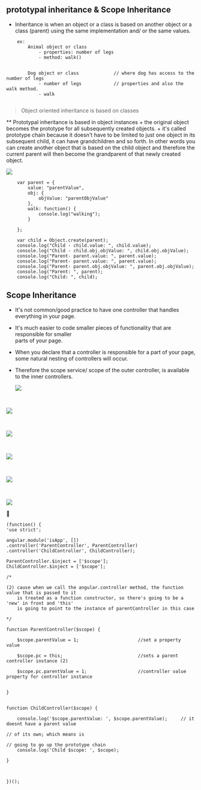 ## prototypal inheritance & Scope Inheritance

- Inheritance is when an object or a class is based on another object or a class (parent)
  using the same implementation and/ or the same values.

```
    ex: 
        Animal object or class
            - properties: number of legs
            - method: walk() 


        Dog object or class             // where dog has access to the number of legs
            - number of legs            // properties and also the walk method.
            - walk


```

> Object oriented inheritance is based on classes

** Prototypal inheritance is based in object instances
    + the original object becomes the prototype for all subsequently created objects.
    + it's called prototype chain because it doesn't have to be limited to just one
      object in its subsequent child, it can have grandchildren and so forth. In other
      words you can create another object that is based on the child object and therefore
      the current parent will then become the grandparent of that newly created object. 

![](../images/protoinheritance.png)


```
    var parent = {
        value: "parentValue",
        obj: {
            objValue: "parentObjValue"
        },
        walk: function() {
            console.log("walking");
        }
    
    };

    var child = Object.create(parent);
    console.log("Child - child.value: ", child.value);
    console.log("Child - child.obj.objValue: ", child.obj.objValue);
    console.log("Parent- parent.value: ", parent.value);
    console.log("Parent- parent.value: ", parent.value);
    console.log("Parent- parent.obj.objValue: ", parent.obj.objValue);
    console.log("Parent: ", parent);
    console.log("Child: ", child);

```

## Scope Inheritance

- It's not common/good practice to have one controller that handles everything in your page.
- It's much easier to code smaller pieces of functionality that are responsible for smaller   
  parts of your page.
- When you declare that a controller is responsible for a part of your page, some natural 
  nesting of controllers will occur.
- Therefore the scope service/ scope of the outer controller, is available to the inner
  controllers.


  ![](../images/scopeInheritance.png)

<br/>

  ![](../images/scope2.png)




<br/>

  ![](../images/scope3.png)


<br/>

  ![](../images/controllersyntax.png)


<br/>

  ![](../images/scope4.png)


  <br/>

  ![](../images/scope5.png)



:checkered_flag:

```
(function() {
'use strict';

angular.module('isApp', [])
.controller('ParentController', ParentController)
.controller('ChildController', ChildController);

ParentController.$inject = ['$scope'];
ChildController.$inject = ['$scope'];

/*

(2) cause when we call the angular.controller method, the function value that is passed to it
	is treated as a function constructor, so there's going to be a 'new' in front and 'this'
	is going to point to the instance of parentController in this case

*/

function ParentController($scope) {
	
	$scope.parentValue = 1;                      //set a property value
	
	$scope.pc = this;                            //sets a parent controller instance (2)
	
	$scope.pc.parentValue = 1;                   //controller value property for controller instance


}


function ChildController($scope) {

	console.log('$scope.parentValue: ', $scope.parentValue);     // it doesnt have a parent value 
                                                                     // of its own; which means is  
                                                                     // going to go up the prototype chain
	console.log('Child $scope: ', $scope);

}



})();


```












